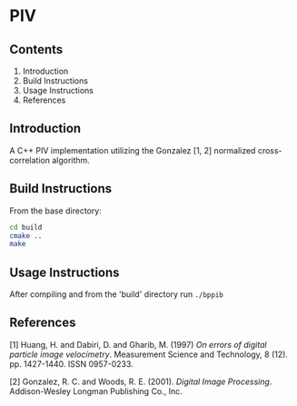 # <NAME>PIV

## Contents
1. Introduction
2. Build Instructions
3. Usage Instructions
4. References

## Introduction
A C++ PIV implementation utilizing the Gonzalez [1, 2] normalized cross-correlation algorithm.

## Build Instructions
From the base directory:
```bash
cd build
cmake ..
make
```

## Usage Instructions
After compiling and from the 'build' directory run `./bppib`

## References
[1] Huang, H. and Dabiri, D. and Gharib, M. (1997) *On errors of digital particle image velocimetry*. Measurement Science and Technology, 8 (12). pp. 1427-1440. ISSN 0957-0233.

[2] Gonzalez, R. C. and Woods, R. E. (2001). *Digital Image Processing*. Addison-Wesley Longman Publishing Co., Inc.
